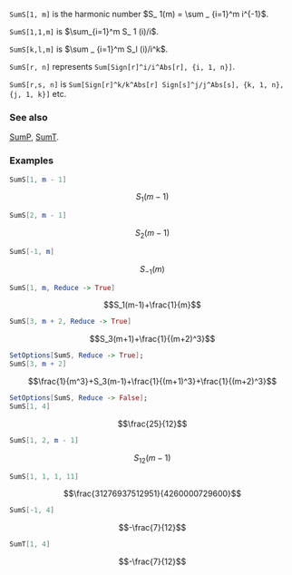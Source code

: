 `SumS[1, m]` is the harmonic number $S_ 1(m) = \sum _ {i=1}^m i^{-1}$.

`SumS[1,1,m]` is $\sum_{i=1}^m S_ 1 (i)/i$.

`SumS[k,l,m]` is $\sum _ {i=1}^m S_l (i)/i^k$.

`SumS[r, n]` represents `Sum[Sign[r]^i/i^Abs[r], {i, 1, n}]`.

`SumS[r,s, n]` is `Sum[Sign[r]^k/k^Abs[r] Sign[s]^j/j^Abs[s], {k, 1, n}, {j, 1, k}]` etc.

### See also

[SumP](SumP), [SumT](SumT).

### Examples

```mathematica
SumS[1, m - 1]
```

$$S_1(m-1)$$

```mathematica
SumS[2, m - 1]
```

$$S_2(m-1)$$

```mathematica
SumS[-1, m]
```

$$S_{-1}(m)$$

```mathematica
SumS[1, m, Reduce -> True]
```

$$S_1(m-1)+\frac{1}{m}$$

```mathematica
SumS[3, m + 2, Reduce -> True]
```

$$S_3(m+1)+\frac{1}{(m+2)^3}$$

```mathematica
SetOptions[SumS, Reduce -> True];
SumS[3, m + 2]
```

$$\frac{1}{m^3}+S_3(m-1)+\frac{1}{(m+1)^3}+\frac{1}{(m+2)^3}$$

```mathematica
SetOptions[SumS, Reduce -> False];
SumS[1, 4]
```

$$\frac{25}{12}$$

```mathematica
SumS[1, 2, m - 1]
```

$$S_{12}(m-1)$$

```mathematica
SumS[1, 1, 1, 11]
```

$$\frac{31276937512951}{4260000729600}$$

```mathematica
SumS[-1, 4]
```

$$-\frac{7}{12}$$

```mathematica
SumT[1, 4]
```

$$-\frac{7}{12}$$